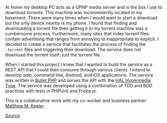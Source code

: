 At home my desktop PC acts as a UPNP media server and is the box I use to
download torrents. This machine was inconveniently located in my basement. There
were many times when I would want to start a download but the only device
nearby is my phone. I found that finding and downloading a torrent file then
getting it to my torrent machine was a cumbersome process. Furthermore, many
sites that index torrent files contain advertising that ranges from annoying to
inappropriate to explicit. I decided to create a service that facilitates the
process of finding the `.torrent` files and triggering their download. The
service does not download the torrent itself; just the torrent file.

When I started this project I knew that I wanted to build the service as a REST
API that I could then consume through various clients. I intend to develop web,
command line, Android, and iOS applications. The service was written in [Bullet
PHP][bullet] and serves the API with the [HAL Hypermedia Type][hal]. The
service was developed using a combination of TDD and BDD practices with tests in
PHPUnit and Frisby.js.

This is a collaborative work with my co-worker and business partner [Matthew M.
Keeler][matthew].

[Source][source]

[source]: https://github.com/Tortugas-Consulting-LLC/find.torrent
[matthew]: http://matthewmkeeler.com
[bullet]: http://bulletphp.com/
[hal]: http://stateless.co/hal_specification.html
